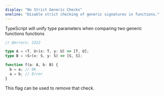 ```yaml
---
display: "No Strict Generic Checks"
oneline: "Disable strict checking of generic signatures in functions."
---
```


TypeScript will unify type parameters when comparing two generic functions functions

```ts twoslash
// @errors: 2322

type A = <T, U>(x: T, y: U) => [T, U];
type B = <S>(x: S, y: S) => [S, S];

function f(a: A, b: B) {
  b = a; // Ok
  a = b; // Error
}
```

This flag can be used to remove that check.
